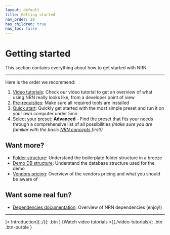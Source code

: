 ```yaml
---
layout: default
title: Getting started
nav_order: 20
has_children: true
has_toc: false
---
```


# Getting started

<div class="code-example" markdown="1">
This section contains everything about how to get started with NRN.
</div>

---

Here is the order we recommend:

1. [Video tutorials](./video-tutorials): Check our video tutorial to get an overview of what using NRN really looks like, from a developer point of view
1. [Pre-requisites](./pre-requisites): Make sure all required tools are installed
1. [Quick start](./quick-start): Quickly get started with the most simple preset and run it on your own computer under 5mn
1. [Select your preset](./select-preset): **Advanced** - Find the preset that fits your needs through a comprehensive list of all possibilities _(make sure you are familiar with the basic [NRN concepts](../concepts) first!)_

## Want more?

- [Folder structure](../reference/folder-structure): Understand the boilerplate folder structure in a breeze
- [Demo DB structure](../reference/demo-database-structure): Understand the database structure used for the demo
- [Vendors pricing](../reference/vendors): Overview of the vendors pricing and what you should be aware of

## Want some real fun?

- [Dependencies documentation](../reference/vendors): Overview of NRN dependencies (enjoy!)

---

<div class="pagination-section">
    <span class="fs-4" markdown="1">
    [< Introduction](../){: .btn }
    </span>
    <span class="fs-4" markdown="1">
    [Watch video tutorials >](./video-tutorials){: .btn .btn-purple }
    </span>
</div>
